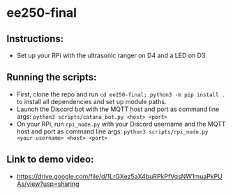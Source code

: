 # ee250-final

## Instructions:
* Set up your RPi with the ultrasonic ranger on D4 and a LED on D3.

## Running the scripts:
* First, clone the repo and run `cd ee250-final; python3 -m pip install .` to install all dependencies and set up module paths.
* Launch the Discord bot with the MQTT host and port as command line args: `python3 scripts/catana_bot.py <host> <port>`
* On your RPi, run `rpi_node.py` with your Discord username and the MQTT host and port as command line args: `python3 scripts/rpi_node.py <your username> <host> <port>`

## Link to demo video:
* https://drive.google.com/file/d/1LrGXez5aX4buRPkPfVqsNW1muaPkPUAs/view?usp=sharing
